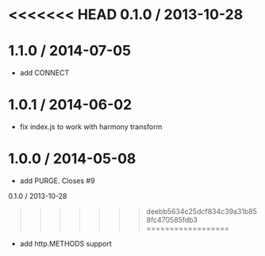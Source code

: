
<<<<<<< HEAD
0.1.0 / 2013-10-28 
=======
1.1.0 / 2014-07-05
==================

 * add CONNECT
 
1.0.1 / 2014-06-02
==================

 * fix index.js to work with harmony transform

1.0.0 / 2014-05-08
==================

 * add PURGE. Closes #9

0.1.0 / 2013-10-28
>>>>>>> deebb5634c25dcf834c39a31b858fc470585fdb3
==================

 * add http.METHODS support
